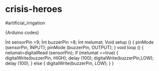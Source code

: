 # crisis-heroes
#artificial_irrigation


{Arduino codes}

İnt sensorPin =9;
İnt buzzerPin =8;
İnt melumat;
Void setup () {
pinMode (sensorPin, İNPUT);
pinMode (buzzerPin, OUTPUT);
}
void loop ()  {
nelumat=digitalRead (sensorPin);
if (melumat ==true) {
digitalWrite(buzzerPin, HIGH);
delay (100);
digitalWrite(buzzerPin,LOW);
delay (100);
}
else {
digitalWrite(buzzerPin, LOW);
}
}




